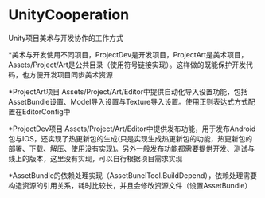 # UnityCooperation

Unity项目美术与开发协作的工作方式

*美术与开发使用不同项目，ProjectDev是开发项目，ProjectArt是美术项目，Assets/Project/Art是公共目录（使用符号链接实现）。这样做的既能保护开发代码，也方便开发项目同步美术资源

*ProjectArt项目 Assets/Project/Art/Editor中提供自动化导入设置功能，包括AssetBundle设置、Model导入设置与Texture导入设置。使用正则表达式方式配置在EditorConfig中

*ProjectDev项目 Assets/Project/Art/Editor中提供发布功能，用于发布Android包与IOS，还实现了热更新包的生成(只是实现生成热更新包的功能，热更新包的部署、下载、解压、使用没有实现)。另外一般发布功能都需要提供开发、测试与线上的版本，这里没有实现，可以自行根据项目需求实现

*AssetBundle的依赖处理实现（AssetBunelTool.BuildDepend），依赖处理需要构造资源的引用关系，耗时比较长，并且会修改资源文件（设置AssetBundle）